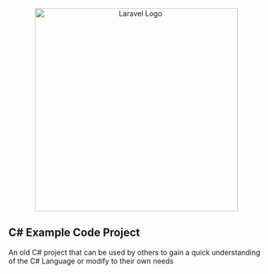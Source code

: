<p align="center"><img src="/public/assets/images/DSCPIconSquare.png" width="400" alt="Laravel Logo"></a></p>

## C# Example Code Project

An old C# project that can be used by others to gain a quick understanding of the C# Language or modify to their own needs
